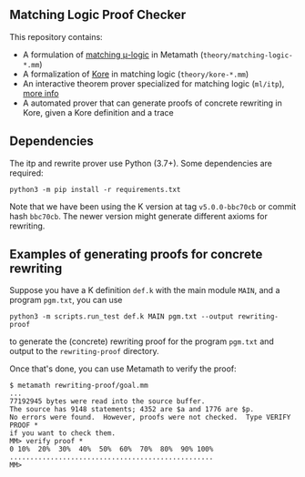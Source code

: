 Matching Logic Proof Checker
----------------------------

This repository contains:

-   A formulation of [matching μ-logic](http://www.matching-logic.org/index.php/Matching_Logic) in Metamath
    (`theory/matching-logic-*.mm`)
-   A formalization of [Kore](https://github.com/kframework/kore) in matching logic (`theory/kore-*.mm`)
-   An interactive theorem prover specialized for matching logic (`ml/itp`), [more info](ml/itp)
-   A automated prover that can generate proofs of concrete rewriting in Kore,
    given a Kore definition and a trace

Dependencies
------------

The itp and rewrite prover use Python (3.7+). Some dependencies are required:

    python3 -m pip install -r requirements.txt

Note that we have been using the K version at tag `v5.0.0-bbc70cb` or commit
hash `bbc70cb`. The newer version might generate different axioms for rewriting.

Examples of generating proofs for concrete rewriting
----------------------------------------------------

Suppose you have a K definition `def.k` with the main module `MAIN`, and a
program `pgm.txt`, you can use

    python3 -m scripts.run_test def.k MAIN pgm.txt --output rewriting-proof

to generate the (concrete) rewriting proof for the program `pgm.txt` and output
to the `rewriting-proof` directory.

Once that's done, you can use Metamath to verify the proof:

    $ metamath rewriting-proof/goal.mm
    ...
    77192945 bytes were read into the source buffer.
    The source has 9148 statements; 4352 are $a and 1776 are $p.
    No errors were found.  However, proofs were not checked.  Type VERIFY PROOF *
    if you want to check them.
    MM> verify proof *
    0 10%  20%  30%  40%  50%  60%  70%  80%  90% 100%
    ..................................................
    MM>

